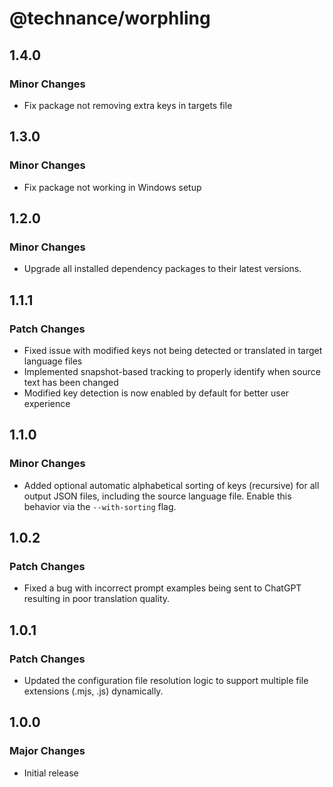 # @technance/worphling

## 1.4.0

### Minor Changes

-   Fix package not removing extra keys in targets file

## 1.3.0

### Minor Changes

-   Fix package not working in Windows setup

## 1.2.0

### Minor Changes

-   Upgrade all installed dependency packages to their latest versions.

## 1.1.1

### Patch Changes

-   Fixed issue with modified keys not being detected or translated in target language files
-   Implemented snapshot-based tracking to properly identify when source text has been changed
-   Modified key detection is now enabled by default for better user experience

## 1.1.0

### Minor Changes

-   Added optional automatic alphabetical sorting of keys (recursive) for all output JSON files, including the source language file. Enable this behavior via the `--with-sorting` flag.

## 1.0.2

### Patch Changes

-   Fixed a bug with incorrect prompt examples being sent to ChatGPT resulting in poor translation quality.

## 1.0.1

### Patch Changes

-   Updated the configuration file resolution logic to support multiple file extensions (.mjs, .js) dynamically.

## 1.0.0

### Major Changes

-   Initial release
